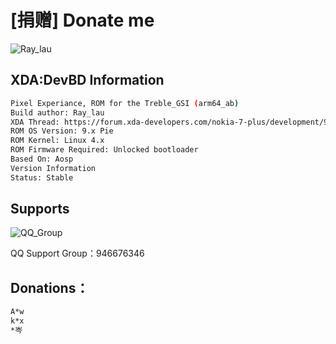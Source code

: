 # [捐赠] Donate me

![Ray_lau](https://raw.githubusercontent.com/raysenlau/PixelgsiOTA/pe/donation/donation.png "Ray_lau")

## XDA:DevBD Information
```bash
Pixel Experiance, ROM for the Treble_GSI (arm64_ab)
Build author: Ray_lau
XDA Thread: https://forum.xda-developers.com/nokia-7-plus/development/9-0-pixelexperience-p-unofficial-t3885225
ROM OS Version: 9.x Pie
ROM Kernel: Linux 4.x
ROM Firmware Required: Unlocked bootloader
Based On: Aosp
Version Information
Status: Stable
```
## Supports

![QQ_Group](https://raw.githubusercontent.com/raysenlau/PixelgsiOTA/pe/donation/qqgroup.png "QQ_Group")

QQ Support Group：946676346

## Donations：
```bash
A*w
k*x
*岑

```
